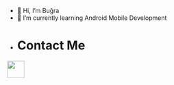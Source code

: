 - 👋 Hi, I’m Buğra
- 🌱 I’m currently learning Android Mobile Development
- # Contact Me

<a href="https://www.linkedin.com/in/buğra-toklu-ab948021b/" target="_blank" >
  <img src="https://user-images.githubusercontent.com/89842350/205297686-9805beb6-dc6c-4a6c-b8dc-57689b0f9d48.png" width="40"/> 
</a>
